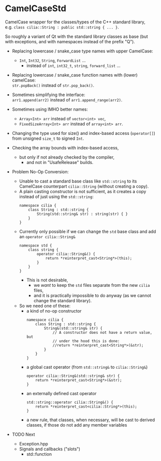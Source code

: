 # CamelCaseStd
CamelCase wrapper for the classes/types of the C++ standard library,  
e.g. `class cilia::String : public std::string { ... }`.

So roughly a variant of Qt with the standard library classes as base (but with exceptions, and with namespaces instead of the prefix "Q").

- Replacing lowercase / snake_case type names with upper CamelCase:
    - `Int`, `Int32`, `String`, `ForwardList` ...
        - instead of `int`, `int32_t`, `string`, `forward_list` ...

- Replacing lowercase / snake_case function names with (lower) camelCase:  
  `str.popBack()` instead of `str.pop_back()`.

- Sometimes simplifying the interface:  
  `arr1.append(arr2)` instead of `arr1.append_range(arr2)`.

- Sometimes using IMHO better names:  
    - `Array<Int> arr` instead of `vector<int> vec`,
    - `FixedSizeArray<Int> arr` instead of `array<int> arr`.

- Changing the type used for size() and index-based access (`operator[]`) from unsigned `size_t` to signed `Int`.

- Checking the array bounds with index-based access,
    - but only if not already checked by the compiler,
        - and not in "UsafeRelease" builds.
 
- Problem No-Op Conversion:
    - Unable to cast a standard base class like `std::string` to its CamelCase counterpart `cilia::String` (without creating a copy).
    - A plain casting constructor is not sufficient, as it creates a copy instead of just using the `std::string`:
        ```
        namespace cilia {
            class String : std::string {
                String(std::string& str) : string(str) { }
            }
        }
        ```
    - Currently only possible if we can change the `std` base class and add an `operator cilia::String&`
        ```
        namespace std {
            class string {
                operator cilia::String&() {
                    return *reinterpret_cast<String*>(this);
                }
            }
        }
        ```
        - This is not desirable,
            - we _want_ to keep the `std` files separate from the new `cilia` files,
            - and it is practically impossible to do anyway (as we cannot change the standard library).
    - So we need one of these:
        - a kind of no-op constructor
            ```
            namespace cilia {
                class String : std::string {
                    String&(std::string& str) {
                        // A constructor does not have a return value, but
                        // under the hood this is done:
                        //return *reinterpret_cast<String*>(&str);
                    }
                }
            }
            ```
        - a global cast operator (from `std::string&` to `cilia::String&`)
            ```
            operator cilia::String&(std::string& str) {
                return *reinterpret_cast<String*>(&str);
            }
            ```
        - an externally defined cast operator
            ```
            std::string::operator cilia::String&() {
                return *reinterpret_cast<cilia::String*>(this);
            }
            ```
        - a new rule, that classes, when necessary, will be cast to derived classes, if those do not add any member variables


- TODO Next
    - Exception.hpp
    - Signals and callbacks ("slots")
        - std::function
